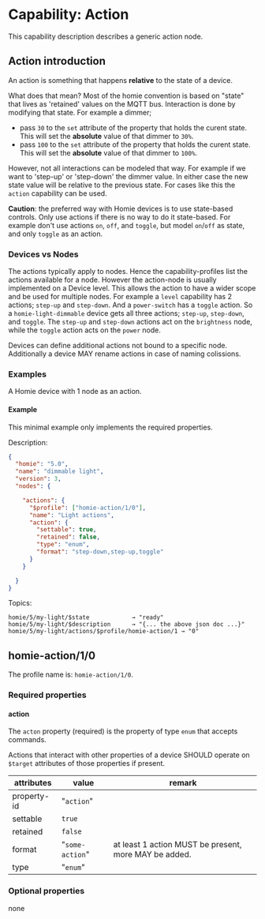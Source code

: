 # Capability: Action

This capability description describes a generic action node.

## Action introduction

An action is something that happens **relative** to the state of a device.

What does that mean? Most of the homie convention is based on "state" that lives as 'retained' values on the MQTT bus. Interaction is done by modifying that state. For example a dimmer;

- pass `30` to the `set` attribute of the property that holds the curent state. This will set the **absolute** value of that dimmer to `30%`.
- pass `100` to the `set` attribute of the property that holds the curent state. This will set the **absolute** value of that dimmer to `100%`.

However, not all interactions can be modeled that way. For example if we want to 'step-up' or 'step-down' the dimmer value. In either case the new state value will be relative to the previous state. For cases like this the `action` capability can be used.

**Caution**: the preferred way with Homie devices is to use state-based controls. Only use actions if there is no way to do it state-based. For example don't use actions `on`, `off`, and `toggle`, but model `on`/`off` as state, and only `toggle` as an action.

### Devices vs Nodes

The actions typically apply to nodes. Hence the capability-profiles list the actions available for a node. However the action-node is usually implemented on a Device level. This allows the action to have a wider scope and be used for multiple nodes. For example a `level` capability has 2 actions; `step-up` and `step-down`. And a `power-switch` has a `toggle` action. So a `homie-light-dimmable` device gets all three actions; `step-up`, `step-down`, and `toggle`. The `step-up` and `step-down` actions act on the `brightness` node, while the `toggle` action acts on the `power` node.

Devices can define additional actions not bound to a specific node. Additionally a device MAY rename actions in case of naming colissions.

### Examples

A Homie device with 1 node as an action.

#### Example

This minimal example only implements the required properties.

Description:

```json
{
  "homie": "5.0",
  "name": "dimmable light",
  "version": 3,
  "nodes": {

    "actions": {
      "$profile": ["homie-action/1/0"],
      "name": "Light actions",
      "action": {
        "settable": true,
        "retained": false,
        "type": "enum",
        "format": "step-down,step-up,toggle"
      }
    }

  }
}
```

Topics:

```
homie/5/my-light/$state            → "ready"
homie/5/my-light/$description      → "{... the above json doc ...}"
homie/5/my-light/actions/$profile/homie-action/1 → "0"
```


## homie-action/1/0

The profile name is: `homie-action/1/0`.


### Required properties

#### action

The `acton` property (required) is the property of type `enum` that accepts commands.

Actions that interact with other properties of a device SHOULD operate on `$target` attributes of those properties if present.

attributes | value | remark
-|-|-
property-id | "`action`" |
settable | `true` |
retained | `false` |
format | "`some-action`" | at least 1 action MUST be present, more MAY be added.
type | "`enum`" |



### Optional properties

none
